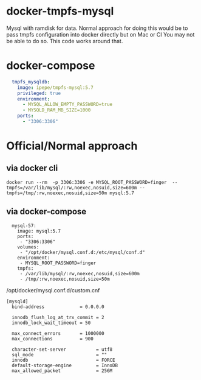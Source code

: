 # docker-tmpfs-mysql
Mysql with ramdisk for data. Normal approach for doing this would be to pass tmpfs configuration into docker directly but on Mac or CI You may not be able to do so. This code works around that.

# docker-compose
```yml
  tmpfs_mysqldb:
    image: ipepe/tmpfs-mysql:5.7
    privileged: true
    environment:
      - MYSQL_ALLOW_EMPTY_PASSWORD=true
      - MYSQLD_RAM_MB_SIZE=1000
    ports:
      - "3306:3306"
```

# Official/Normal approach
## via docker cli

```docker run --rm  -p 3306:3306 -e MYSQL_ROOT_PASSWORD=finger  --tmpfs=/var/lib/mysql/:rw,noexec,nosuid,size=600m --tmpfs=/tmp/:rw,noexec,nosuid,size=50m mysql:5.7```
 

## via docker-compose

```
  mysql-57:
    image: mysql:5.7
    ports:
     - "3306:3306"
    volumes:
     - "/opt/docker/mysql.conf.d:/etc/mysql/conf.d"
    environment:
     - MYSQL_ROOT_PASSWORD=finger
    tmpfs:
     - /var/lib/mysql/:rw,noexec,nosuid,size=600m
     - /tmp/:rw,noexec,nosuid,size=50m
```


/opt/docker/mysql.conf.d/custom.cnf
```
[mysqld]
  bind-address             = 0.0.0.0
  
  innodb_flush_log_at_trx_commit = 2
  innodb_lock_wait_timeout = 50

  max_connect_errors       = 1000000
  max_connections          = 900

  character-set-server           = utf8
  sql_mode                       = ""
  innodb                         = FORCE
  default-storage-engine         = InnoDB
  max_allowed_packet             = 256M
```

